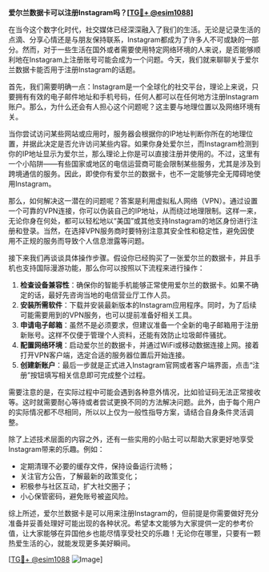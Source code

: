 **爱尔兰数据卡可以注册Instagram吗？[[TG💪+ @esim1088](https://t.me/s/esim1088)]**

在当今这个数字化时代，社交媒体已经深深融入了我们的生活。无论是记录生活的点滴、分享心情还是与朋友保持联系，Instagram都成为了许多人不可或缺的一部分。然而，对于一些生活在国外或者需要使用特定网络环境的人来说，是否能够顺利地在Instagram上注册账号可能会成为一个问题。今天，我们就来聊聊关于爱尔兰数据卡能否用于注册Instagram的话题。

首先，我们需要明确一点：Instagram是一个全球化的社交平台，理论上来说，只要拥有有效的电子邮件地址和手机号码，任何人都可以在任何地方注册Instagram账户。那么，为什么还会有人担心这个问题呢？这主要与地理位置以及网络环境有关。

当你尝试访问某些网站或应用时，服务器会根据你的IP地址判断你所在的地理位置，并据此决定是否允许访问某些内容。如果你身处爱尔兰，而Instagram检测到你的IP地址显示为爱尔兰，那么理论上你是可以直接注册并使用的。不过，这里有一个小陷阱——有些国家或地区的电信运营商可能会限制某些服务，尤其是涉及到跨境通信的服务。因此，即使你有爱尔兰的数据卡，也不一定能够完全无障碍地使用Instagram。

那么，如何解决这一潜在的问题呢？答案是利用虚拟私人网络（VPN）。通过设置一个可靠的VPN连接，你可以伪装自己的IP地址，从而绕过地理限制。这样一来，无论你身在何处，都可以轻松地以“美国”或其他支持Instagram的地区身份进行注册和登录。当然，在选择VPN服务商时要特别注意其安全性和稳定性，避免因使用不正规的服务而导致个人信息泄露等问题。

接下来我们再谈谈具体操作步骤。假设你已经购买了一张爱尔兰的数据卡，并且手机也支持国际漫游功能，那么你可以按照以下流程来进行操作：

1. **检查设备兼容性**：确保你的智能手机能够正常使用爱尔兰的数据卡。如果不确定的话，最好先咨询当地的电信营业厅工作人员。
2. **安装所需软件**：下载并安装最新版本的Instagram应用程序。同时，为了后续可能需要用到的VPN服务，也可以提前准备好相关工具。
3. **申请电子邮箱**：虽然不是必须要求，但建议准备一个全新的电子邮箱用于注册新账号。这样不仅便于管理个人资料，还能有效防止垃圾邮件骚扰。
4. **配置网络环境**：启动爱尔兰的数据卡，并通过WiFi或移动数据连接上网。接着打开VPN客户端，选定合适的服务器位置后开始连接。
5. **创建新账户**：最后一步就是正式进入Instagram官网或者客户端界面，点击“注册”按钮填写相关信息即可完成整个过程。

需要注意的是，在实际过程中可能会遇到各种意外情况，比如验证码无法正常接收等。这时就需要耐心等待或者尝试更换不同的方法解决问题。此外，由于每个用户的实际情况都不尽相同，所以以上仅为一般性指导方案，请结合自身条件灵活调整。

除了上述技术层面的内容之外，还有一些实用的小贴士可以帮助大家更好地享受Instagram带来的乐趣。例如：
- 定期清理不必要的缓存文件，保持设备运行流畅；
- 关注官方公告，了解最新的政策变化；
- 积极参与社区互动，扩大社交圈子；
- 小心保管密码，避免账号被盗风险。

综上所述，爱尔兰数据卡是可以用来注册Instagram的，但前提是你需要做好充分准备并妥善处理好可能出现的各种状况。希望本文能够为大家提供一定的参考价值，让大家能够在异国他乡也能尽情享受社交的乐趣！无论你在哪里，只要有一颗热爱生活的心，就能发现更多美好瞬间。

[[TG💪+ @esim1088](https://t.me/s/esim1088) ![Image](https://i.postimg.cc/4NQfJmqS/Snipaste-2025-05-13-00-14-12.png)]
